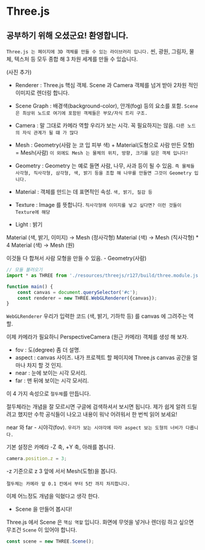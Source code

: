 # Three.js 
## 공부하기 위해 오셨군요! 환영합니다.

`Three.js 는 페이지에 3D 객체를 만들 수 있는 라이브러리 입니다.`
씬, 광원, 그림자, 물체, 텍스처 등 모두 종합 해 3 차원 세계를 만들 수 있습니다.

(사진 추가) 


* Renderer : Three.js 핵심 객체.  Scene 과 Camera 객체를 넘겨 받아 2차원 적인 이미지로 렌더링 합니다.

* Scene Graph : 배경색(background-color), 안개(fog) 등의 요소를 포함. 
    `Scene 은 최상위 노드로 여기에 포함된 객체들은 부모/자식 트리 구조.`

* Camera :  말 그대로 카메라 역할 우리가 보는 시각. 꼭 필요하지는 않음. `다른 노드의 자식 관계가 될 떄 가 많다`

* Mesh : Geometry(사람 눈 코 입 피부 색) + Material(도형으로 사람 만든 모형) = Mesh(사람) 
        `이 외에도 Mesh 는 물체의 위치, 방향, 크기를 담은 객체 입니다!` 

* Geometry : Geometry 는 예로 들면 사람, 나무, 사과 등이 될 수 있음. 
        `즉 물체들 사각형, 직사각형, 삼각형, 색, 밝기 등을 조합 해 나무를 만들면 그것이 Geometry 입니다.`


* Material : 객체를 만드는 데 표면적인 속성. 
            `색, 밝기, 질감 등`

* Texture : Image 를 뜻합니다. `직사각형에 이미지를 넣고 싶다면? 이런 것들이 Texture에 해당`

* Light : 밝기 



Material (색, 밝기, 이미지) -> Mesh (정사각형) 
Material (색) -> Mesh (직사각형) * 4 
Material (색) -> Mesh (원)  

이것들 다 합쳐서 사람 모형을 만들 수 있음. - Geometry(사람) 

``` javascript
// 모듈 불러오기
import * as THREE from './resources/threejs/r127/build/three.module.js';

function main() {
    const canvas = document.querySelector('#c');
    const renderer = new THREE.WebGLRenderer({canvas});
}
```

`WebGLRenderer` 우리가 입력한 코드 (색, 밝기, 기하학 등) 를 canvas 에 그려주는 역할.





이제 카메라가 필요하니 PerspectiveCamera (원근 카메라) 객체를 생성 해 보자.

* fov : 도(degree) 좀 더 설명.
* aspect : canvas 사이즈. 내가 프로젝트 할 페이지에 Three.js canvas 공간을 얼마나 차지 할 것 인지.
* near :  눈에 보이는 시각 모서리.
* far  : 맨 뒤에 보이는 시각 모서리.

이 4 가지 속성으로 `절두체`를 만듭니다.

절두체라는 개념을 잘 모르시면 구글에 검색하셔서 보시면 됩니다.
제가 쉽게 알려 드릴 려고 했지만 수학 공식들이 나오고 내용이 워낙 어려워서 한 번씩 읽어 보세요!


near 와 far - 시야각(fov).
`우리가 보는 시야각에 따라 aspect 보는 도형의 너비가 다릅니다.`

기본 설정은 카메라 -Z 축, +Y 축, 아래를 봅니다.

``` javascript
camera.position.z = 3;
```

-z 기준으로 z 3 앞에 서서 Mesh(도형)을 봅니다.

`절두체는 카메라 앞 0.1 칸에서 부터 5칸 까지 차지합니다.`






이제 어느정도 개념을 익혔다고 생각 한다.

- Scene 을 만들어 봅시다!

Three.js 에서 Scene 은 `핵심 역할` 입니다.
화면에 무엇을 넣거나 렌더링 하고 싶으면 무조건 `Scene` 이 있어야 합니다.

``` javascript
const scene = new THREE.Scene();
```

